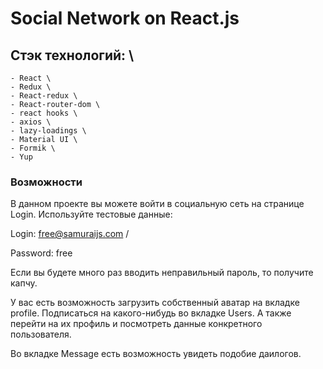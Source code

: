 # Social Network on React.js
## Стэк технологий: \
    - React \
    - Redux \
    - React-redux \
    - React-router-dom \
    - react hooks \
    - axios \
    - lazy-loadings \
    - Material UI \
    - Formik \
    - Yup 

### Возможности

В данном проекте вы можете войти в социальную сеть
на странице Login. Используйте тестовые данные:

Login:
free@samuraijs.com /

Password:
free 

Если вы будете много раз вводить неправильный пароль, то получите капчу.

У вас есть возможность загрузить собственный аватар
на вкладке profile.
Подписаться на какого-нибудь во вкладке Users. 
А также перейти на их профиль и посмотреть данные конкретного пользователя.

Во вкладке Message есть возможность увидеть подобие даилогов.
    
    